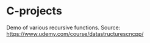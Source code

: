 # C-projects

Demo of various recursive functions.
Source:
https://www.udemy.com/course/datastructurescncpp/
